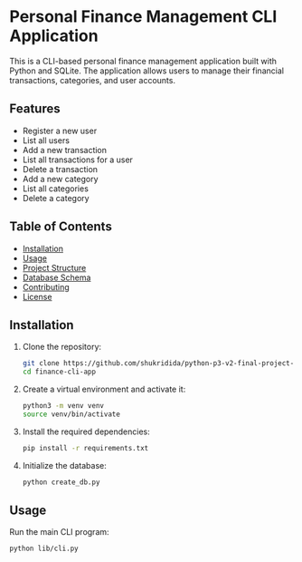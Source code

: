 # Personal Finance Management CLI Application

This is a CLI-based personal finance management application built with Python and SQLite. The application allows users to manage their financial transactions, categories, and user accounts.

## Features

- Register a new user
- List all users
- Add a new transaction
- List all transactions for a user
- Delete a transaction
- Add a new category
- List all categories
- Delete a category

## Table of Contents

- [Installation](#installation)
- [Usage](#usage)
- [Project Structure](#project-structure)
- [Database Schema](#database-schema)
- [Contributing](#contributing)
- [License](#license)

## Installation

1. Clone the repository:

    ```sh
    git clone https://github.com/shukridida/python-p3-v2-final-project-template.git
    cd finance-cli-app
    ```

2. Create a virtual environment and activate it:

    ```sh
    python3 -m venv venv
    source venv/bin/activate  

3. Install the required dependencies:

    ```sh
    pip install -r requirements.txt
    ```

4. Initialize the database:

    ```sh
    python create_db.py
    ```

## Usage

Run the main CLI program:

```sh
python lib/cli.py
